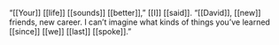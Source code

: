 “[[Your]] [[life]] [[sounds]] [[better]],” [[I]] [[said]]. “[[David]], [[new]] friends, new career. I can’t imagine what kinds of things you’ve learned [[since]] [[we]] [[last]] [[spoke]].”  